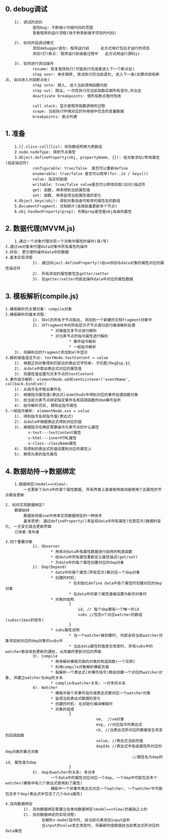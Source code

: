 ## 0. debug调试
		1). 调试的目的
				查找bug: 不断缩小可疑代码的范围
				查看程序的运行流程(用于熟悉新接手项目的代码)
			
		2). 如何开启调试模式
				添加debugger语句: 程序运行前     此方式用打包后才运行的项目
				添加(打)断点: 程序运行前或者过程中   此方式用运行源码js
			
		3). 如何进行调试操作
				resume: 恢复程序执行(可能执行完或者进入下一个断点处)
				step over: 单步跳转, 尝试执行完当前语句, 进入下一条(如果内部有断点, 自动进入内部断点处)
				step into: 跳入, 进入当前调用函数内部
				step out: 跳出, 一次性执行完当前函数后面所有语句,并出去
				deactivate breakpoints: 使所有断点暂时失效
				
				call stack: 显示是程序函数调用的过程
				scope: 当前执行环境对应的作用域中包含的变量数据
				breakpoints: 断点列表

## 1. 准备
		1.[].slice.call(lis): 将伪数组转换为真数组
		2.node.nodeType: 得到节点类型
		3.Object.defineProperty(obj, propertyName, {}): 给对象添加/修改属性(指定描述符)
				configurable: true/false  是否可以重新define
				enumerable: true/false 是否可以枚举(for..in / keys())
				value: 指定初始值
				writable: true/false value是否可以修改存取(访问)描述符
				get: 函数, 用来得到当前属性值
				set: 函数, 用来监视当前属性值的变化
		4.Object.keys(obj): 得到对象自身可枚举的属性名的数组
		5.DocumentFragment: 文档碎片(高效批量更新多个节点)
		6.obj.hasOwnProperty(prop): 判断prop是否是obj自身的属性

## 2. 数据代理(MVVM.js)
		1.通过一个对象代理对另一个对象中属性的操作(读/写)
  	2.通过vm对象来代理data对象中所有属性的操作
  	3.好处: 更方便的操作data中的数据
  	4.基本实现流程
				1). 通过Object.defineProperty()给vm添加与data对象的属性对应的属性描述符
				2). 所有添加的属性都包含getter/setter
				3). 在getter/setter内部去操作data中对应的属性数据
    
## 3. 模板解析(compile.js)
  	1.模板解析的关键对象: compile对象
  	2.模板解析的基本流程:
				1). 将el的所有子节点取出, 添加到一个新建的文档fragment对象中
				2). 对fragment中的所有层次子节点递归进行编译解析处理
						* 对插值文本节点进行解析
						* 对元素节点的指令属性进行解析
								* 事件指令解析
								* 一般指令解析
      	3). 将解析后的fragment添加到el中显示
    3.解析插值语法节点: textNode.textContent = value
      	1). 根据正则对象得到匹配出的表达式字符串: 子匹配/RegExp.$1
      	2). 从data中取出表达式对应的属性值
      	3). 将属性值设置为文本节点的textContent
    4.事件指令解析: elementNode.addEventListener('eventName', callback.bind(vm))
      	1). 从指令名中取出事件名
      	2). 根据指令属性值(表达式)从methods中得到对应的事件处理函数对象
      	3). 给当前元素节点绑定指定事件名和回调函数的dom事件监听
      	4). 指令解析完后, 移除此指令属性
    5.一般指令解析: elementNode.xxx = value
      	1). 得到指令名和指令值(表达式)
      	2). 从data中根据表达式得到对应的值
      	3). 根据指令名确定需要操作元素节点的什么属性
	          v-text---textContent属性
	          v-html---innerHTML属性
	          v-class--className属性
      	4). 将得到的表达式的值设置到对应的属性上
      	5). 移除元素的指令属性

## 4. 数据劫持-->数据绑定
		1.数据绑定(model==>View):
    		一旦更新了data中的某个属性数据, 所有界面上直接使用或间接使用了此属性的节点都会更新
  	
    2. 如何实现数据绑定?
        数据劫持
            数据劫持是vue中用来实现数据绑定的一种技术
            基本思想: 通过defineProperty()来监视data中所有属性(任意层次)数据的变化, 一旦变化就去更新界面
        订阅者-发布者

  	3.四个重要对象
				1). Observer
						* 用来对data所有属性数据进行劫持的构造函数
						* 给data中所有属性重新定义属性描述(get/set)
						* 为data中的每个属性创建对应的dep对象
				2). Dep(Depend)
						* data中的每个属性(所有层次)都对应一个dep对象
						* 创建的时机:
								* 在初始化define data中各个属性时创建对应的dep对象
								* 在data中的某个属性值被设置为新的对象时
						* 对象的结构
								{
									id, // 每个dep都有一个唯一的id
									subs //包含n个对应watcher的数组(subscribes的简写)
								}
						* subs属性说明
								* 当一个watcher被创建时, 内部会将当前watcher对象添加到对应的dep对象的subs中
								* 当此data属性的值发生改变时, 所有subs中的watcher都会收到更新的通知, 从而最终更新对应的界面
				3). Compile
						* 用来解析模板页面的对象的构造函数(一个实例)
						* 利用compile对象解析模板页面
						* 每解析一个表达式(非事件指令)都会创建一个对应的watcher对象, 并建立watcher与dep的关系
						* complie与watcher关系: 一对多的关系
				4). Watcher
						* 模板中每个非事件指令或表达式都对应一个watcher对象
						* 监视当前表达式数据的变化
						* 创建的时机: 在初始化编译模板时
						* 对象的组成
								{
											vm,  //vm对象
											exp, //对应指令的表达式
											cb, //当表达式所对应的数据发生改变的回调函数
											value, //表达式当前的值
											depIds //表达式中各级属性所对应的dep对象的集合对象
															//属性名为dep的id, 属性值为dep
								}
				5). dep与watcher的关系: 多对多
						一个data中的属性对应对应一个dep, 一个dep中可能包含多个watcher(模板中有几个表达式使用到了属性)
						模板中一个非事件表达式对应一个watcher, 一个watcher中可能包含多个dep(表达式中包含了几个data属性)

	4.双向数据绑定
			1). 双向数据绑定是建立在单向数据绑定(model==>View)的基础之上的
			2). 双向数据绑定的实现流程:
					在解析v-model指令时, 给当前元素添加input监听
					当input的value发生改变时, 将最新的值赋值给当前表达式所对应的data属性


